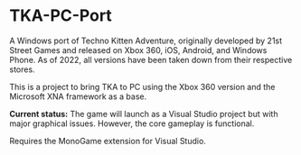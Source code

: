 # TKA-PC-Port
A Windows port of Techno Kitten Adventure, originally developed by 21st Street Games and released on Xbox 360, iOS, Android, and Windows Phone. As of 2022, all versions have been taken down from their respective stores.

This is a project to bring TKA to PC using the Xbox 360 version and the Microsoft XNA framework as a base.


**Current status:** The game will launch as a Visual Studio project but with major graphical issues. However, the core gameplay is functional.

Requires the MonoGame extension for Visual Studio.
